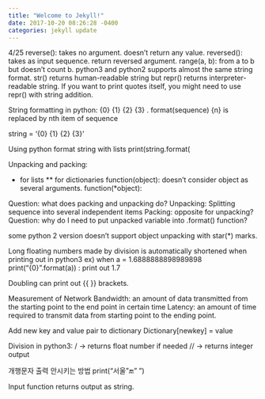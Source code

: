 ```yaml
---
title: "Welcome to Jekyll!"
date: 2017-10-20 08:26:28 -0400
categories: jekyll update
---
```

4/25
reverse(): takes no argument. doesn’t return any value.
reversed(): takes as input sequence. return  reversed argument.
range(a, b): from a to b but doesn’t count b.
python3 and python2 supports almost the same string format. str() returns human-readable string but repr() returns interpreter-readable string. If you want to print quotes itself, you might need to use repr() with string addition.

String formatting in python:
{0} {1} {2} {3} . format(sequence)
{n} is replaced by nth item of sequence

string = ‘{0} {1} {2} {3}’

Using python format string with lists
print(string.format(

Unpacking and packing:
* for lists
** for dictionaries
function(object): doesn’t consider object as several arguments.
function(*object): 

Question: what does packing and unpacking do?
Unpacking: Splitting sequence into several independent items
Packing: opposite for unpacking?
Question: why do I need to put unpacked variable into .format() function?


some python 2 version doesn’t support object unpacking with star(*) marks.

Long floating numbers made by division is automatically shortened when printing out in python3
ex) when a = 1.6888888898989898
print(“{0}”.format(a)) : print out 1.7

Doubling can print out {{ }} brackets.

Measurement of Network
Bandwidth: an amount of data transmitted from the starting point to the end point in certain time
Latency: an amount of time required to transmit data from starting point to the ending point.

Add new key and value pair to dictionary
Dictionary[newkey] = value

Division in python3:
/ -> returns float number if needed
// -> returns integer output

개행문자 출력 안시키는 방법
print(“서울”:end:” ”)

Input function returns output as string.
